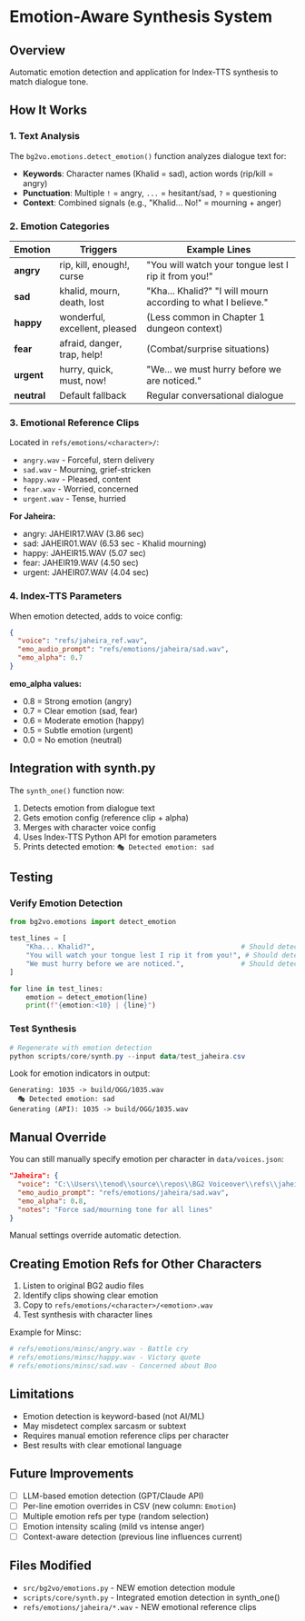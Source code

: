 # Emotion-Aware Synthesis System

## Overview

Automatic emotion detection and application for Index-TTS synthesis to match dialogue tone.

## How It Works

### 1. Text Analysis
The `bg2vo.emotions.detect_emotion()` function analyzes dialogue text for:
- **Keywords**: Character names (Khalid = sad), action words (rip/kill = angry)
- **Punctuation**: Multiple `!` = angry, `...` = hesitant/sad, `?` = questioning
- **Context**: Combined signals (e.g., "Khalid... No!" = mourning + anger)

### 2. Emotion Categories

| Emotion | Triggers | Example Lines |
|---------|----------|---------------|
| **angry** | rip, kill, enough!, curse | "You will watch your tongue lest I rip it from you!" |
| **sad** | khalid, mourn, death, lost | "Kha... Khalid?" "I will mourn according to what I believe." |
| **happy** | wonderful, excellent, pleased | (Less common in Chapter 1 dungeon context) |
| **fear** | afraid, danger, trap, help! | (Combat/surprise situations) |
| **urgent** | hurry, quick, must, now! | "We... we must hurry before we are noticed." |
| **neutral** | Default fallback | Regular conversational dialogue |

### 3. Emotional Reference Clips

Located in `refs/emotions/<character>/`:
- `angry.wav` - Forceful, stern delivery
- `sad.wav` - Mourning, grief-stricken
- `happy.wav` - Pleased, content
- `fear.wav` - Worried, concerned
- `urgent.wav` - Tense, hurried

**For Jaheira:**
- angry: JAHEIR17.WAV (3.86 sec)
- sad: JAHEIR01.WAV (6.53 sec - Khalid mourning)
- happy: JAHEIR15.WAV (5.07 sec)
- fear: JAHEIR19.WAV (4.50 sec)
- urgent: JAHEIR07.WAV (4.04 sec)

### 4. Index-TTS Parameters

When emotion detected, adds to voice config:
```json
{
  "voice": "refs/jaheira_ref.wav",
  "emo_audio_prompt": "refs/emotions/jaheira/sad.wav",
  "emo_alpha": 0.7
}
```

**emo_alpha values:**
- 0.8 = Strong emotion (angry)
- 0.7 = Clear emotion (sad, fear)
- 0.6 = Moderate emotion (happy)
- 0.5 = Subtle emotion (urgent)
- 0.0 = No emotion (neutral)

## Integration with synth.py

The `synth_one()` function now:
1. Detects emotion from dialogue text
2. Gets emotion config (reference clip + alpha)
3. Merges with character voice config
4. Uses Index-TTS Python API for emotion parameters
5. Prints detected emotion: `🎭 Detected emotion: sad`

## Testing

### Verify Emotion Detection

```python
from bg2vo.emotions import detect_emotion

test_lines = [
    "Kha... Khalid?",                                    # Should detect: sad
    "You will watch your tongue lest I rip it from you!", # Should detect: angry
    "We must hurry before we are noticed.",              # Should detect: urgent
]

for line in test_lines:
    emotion = detect_emotion(line)
    print(f"{emotion:<10} | {line}")
```

### Test Synthesis

```powershell
# Regenerate with emotion detection
python scripts/core/synth.py --input data/test_jaheira.csv
```

Look for emotion indicators in output:
```
Generating: 1035 -> build/OGG/1035.wav
  🎭 Detected emotion: sad
Generating (API): 1035 -> build/OGG/1035.wav
```

## Manual Override

You can still manually specify emotion per character in `data/voices.json`:

```json
"Jaheira": {
  "voice": "C:\\Users\\tenod\\source\\repos\\BG2 Voiceover\\refs\\jaheira_ref.wav",
  "emo_audio_prompt": "refs/emotions/jaheira/sad.wav",
  "emo_alpha": 0.8,
  "notes": "Force sad/mourning tone for all lines"
}
```

Manual settings override automatic detection.

## Creating Emotion Refs for Other Characters

1. Listen to original BG2 audio files
2. Identify clips showing clear emotion
3. Copy to `refs/emotions/<character>/<emotion>.wav`
4. Test synthesis with character lines

Example for Minsc:
```python
# refs/emotions/minsc/angry.wav - Battle cry
# refs/emotions/minsc/happy.wav - Victory quote
# refs/emotions/minsc/sad.wav - Concerned about Boo
```

## Limitations

- Emotion detection is keyword-based (not AI/ML)
- May misdetect complex sarcasm or subtext
- Requires manual emotion reference clips per character
- Best results with clear emotional language

## Future Improvements

- [ ] LLM-based emotion detection (GPT/Claude API)
- [ ] Per-line emotion overrides in CSV (new column: `Emotion`)
- [ ] Multiple emotion refs per type (random selection)
- [ ] Emotion intensity scaling (mild vs intense anger)
- [ ] Context-aware detection (previous line influences current)

## Files Modified

- `src/bg2vo/emotions.py` - NEW emotion detection module
- `scripts/core/synth.py` - Integrated emotion detection in synth_one()
- `refs/emotions/jaheira/*.wav` - NEW emotional reference clips
